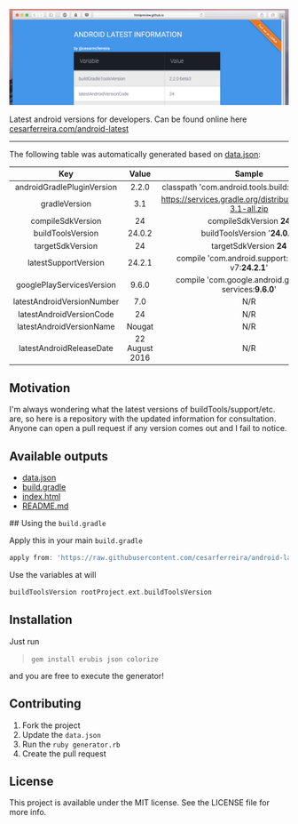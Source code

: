 ![Image](https://github.com/cesarferreira/android-latest/raw/master/extras/web-screenshot.png)

Latest android versions for developers. Can be found online here [cesarferreira.com/android-latest](http://cesarferreira.com/android-latest/)


------------
The following table was automatically generated based on [data.json](data.json):

<center>

| Key | Value     | Sample      |
|:-----------:|:--------:|:--------:|
| androidGradlePluginVersion | 2.2.0 | classpath 'com.android.tools.build:gradle:<strong>2.2.0'</strong> |
| gradleVersion | 3.1 | https://services.gradle.org/distributions/gradle-3.1-all.zip |
| compileSdkVersion | 24 | compileSdkVersion <strong>24</strong> |
| buildToolsVersion | 24.0.2 | buildToolsVersion '<strong>24.0.2</strong>' |
| targetSdkVersion | 24 | targetSdkVersion <strong>24</strong> |
| latestSupportVersion | 24.2.1 | compile 'com.android.support:support-v7:<strong>24.2.1</strong>' |
| googlePlayServicesVersion | 9.6.0 | compile 'com.google.android.gms:play-services:<strong>9.6.0</strong>' |
| latestAndroidVersionNumber | 7.0 | N/R |
| latestAndroidVersionCode | 24 | N/R |
| latestAndroidVersionName | Nougat | N/R |
| latestAndroidReleaseDate | 22 August 2016 | N/R |

</center>

## Motivation

I'm always wondering what the latest versions of buildTools/support/etc. are, so here is a repository with the updated information for consultation.
Anyone can open a pull request if any version comes out and I fail to notice.

## Available outputs

- [data.json](data.json)
- [build.gradle](generated/build.gradle)
- [index.html](http://cesarferreira.com/android-latest/)
- [README.md](generated/README.md)

## Using the `build.gradle`

Apply this in your main `build.gradle`
```groovy
apply from: 'https://raw.githubusercontent.com/cesarferreira/android-latest/master/generated/build.gradle'
```

Use the variables at will
```groovy
buildToolsVersion rootProject.ext.buildToolsVersion
```

## Installation

Just run
> `gem install erubis json colorize`

and you are free to execute the generator!


## Contributing

1. Fork the project
2. Update the `data.json`
3. Run the `ruby generator.rb`
4. Create the pull request

## License

This project is available under the MIT license. See the LICENSE file for more info.
